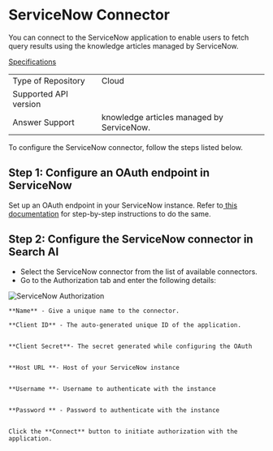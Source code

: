 # ServiceNow Connector

You can connect to the ServiceNow application to enable users to fetch query results using the knowledge articles managed by ServiceNow.

<span style="text-decoration:underline;">Specifications</span>


<table>
  <tr>
   <td>Type of Repository 
   </td>
   <td>Cloud
   </td>
  </tr>
  <tr>
   <td>Supported API version
   </td>
   <td>
   </td>
  </tr>
  <tr>
   <td>Answer Support
   </td>
   <td>knowledge articles managed by ServiceNow.
   </td>
  </tr>
</table>


 

To configure the ServiceNow connector, follow the steps listed below.


## **Step 1: Configure an OAuth endpoint in ServiceNow**

Set up an OAuth endpoint in your ServiceNow instance. Refer to[ this documentation](https://docs.servicenow.com/bundle/washingtondc-platform-security/page/administer/security/task/t_CreateEndpointforExternalClients.html) for step-by-step instructions to do the same. 


## **Step 2: Configure the ServiceNow connector in Search AI**



* Select the ServiceNow connector from the list of available connectors. 
* Go to the Authorization tab and enter the following details:


![ServiceNow Authorization](../images/connectors/servicenow/authorization-tab.png "ServiceNow Authorization")

    **Name** - Give a unique name to the connector. 

    **Client ID** - The auto-generated unique ID of the application.


    **Client Secret**- The secret generated while configuring the OAuth 


    **Host URL **- Host of your ServiceNow instance


    **Username **- Username to authenticate with the instance


    **Password ** - Password to authenticate with the instance


    Click the **Connect** button to initiate authorization with the application. 
